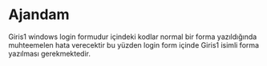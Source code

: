 Ajandam
=======
Giris1 windows login formudur içindeki kodlar normal bir forma yazıldığında muhteemelen hata verecektir bu yüzden login form 
içinde Giris1 isimli forma yazılması gerekmektedir.
